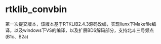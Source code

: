 # rtklib_convbin
第一次提交版本，该版本基于RTKLIB2.4.3源码改编，实现liunx下Makefile编译，以及windows下VS的编译，以及扩展BDS解码部分，支持北斗三号频点(B1c、B2a)
